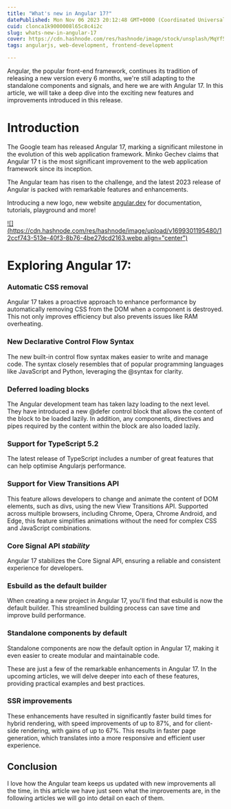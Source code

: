 ```yaml
---
title: "What's new in Angular 17?"
datePublished: Mon Nov 06 2023 20:12:48 GMT+0000 (Coordinated Universal Time)
cuid: clonca1k9000008l65c8c4i2c
slug: whats-new-in-angular-17
cover: https://cdn.hashnode.com/res/hashnode/image/stock/unsplash/MqYf5iCzCYo/upload/634961216d8ab025c4d0dec10050092a.jpeg
tags: angularjs, web-development, frontend-development

---
```


Angular, the popular front-end framework, continues its tradition of releasing a new version every 6 months, we're still adapting to the standalone components and signals, and here we are with Angular 17. In this article, we will take a deep dive into the exciting new features and improvements introduced in this release.

# Introduction

The Google team has released Angular 17, marking a significant milestone in the evolution of this web application framework. Minko Gechev claims that Angular 17 t is the most significant improvement to the web application framework since its inception.

The Angular team has risen to the challenge, and the latest 2023 release of Angular is packed with remarkable features and enhancements.

Introducing a new logo, new website [angular.dev](http://angular.dev) for documentation, tutorials, playground and more!

[![](https://cdn.hashnode.com/res/hashnode/image/upload/v1699301195480/12ccf743-513e-40f3-8b76-4be27dcd2163.webp align="center")](https://angular.dev/)

# **Exploring Angular 17:**

### Automatic CSS removal

Angular 17 takes a proactive approach to enhance performance by automatically removing CSS from the DOM when a component is destroyed. This not only improves efficiency but also prevents issues like RAM overheating.

### New Declarative Control Flow Syntax

The new built-in control flow syntax makes easier to write and manage code. The syntax closely resembles that of popular programming languages like JavaScript and Python, leveraging the @syntax for clarity.

### Deferred loading blocks

The Angular development team has taken lazy loading to the next level. They have introduced a new @defer control block that allows the content of the block to be loaded lazily. In addition, any components, directives and pipes required by the content within the block are also loaded lazily.

### Support for TypeScript 5.2

The latest release of TypeScript includes a number of great features that can help optimise Angularjs performance.

### Support for View Transitions API

This feature allows developers to change and animate the content of DOM elements, such as divs, using the new View Transitions API. Supported across multiple browsers, including Chrome, Opera, Chrome Android, and Edge, this feature simplifies animations without the need for complex CSS and JavaScript combinations.

### Core Signal API *stability*

Angular 17 stabilizes the Core Signal API, ensuring a reliable and consistent experience for developers.

### Esbuild as the default builder

When creating a new project in Angular 17, you'll find that esbuild is now the default builder. This streamlined building process can save time and improve build performance.

### Standalone components by default

Standalone components are now the default option in Angular 17, making it even easier to create modular and maintainable code.

These are just a few of the remarkable enhancements in Angular 17. In the upcoming articles, we will delve deeper into each of these features, providing practical examples and best practices.

### SSR improvements

These enhancements have resulted in significantly faster build times for hybrid rendering, with speed improvements of up to 87%, and for client-side rendering, with gains of up to 67%. This results in faster page generation, which translates into a more responsive and efficient user experience.

## Conclusion

I love how the Angular team keeps us updated with new improvements all the time, in this article we have just seen what the improvements are, in the following articles we will go into detail on each of them.